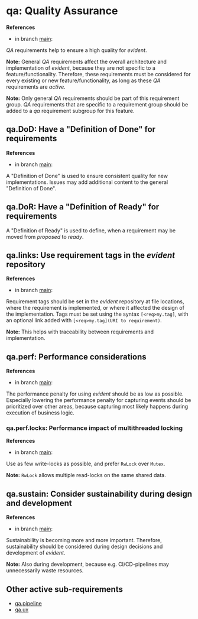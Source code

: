 # qa: Quality Assurance

**References**

- in branch [main](https://github.com/mhatzl/evident/tree/main): 

*QA* requirements help to ensure a high quality for *evident*.

**Note:** General *QA* requirements affect the overall architecture and implementation of *evident*, because they are not specific to a feature/functionality. Therefore, these requirements must be considered for every existing or new feature/functionality, as long as these *QA* requirements are *active*.

**Note:** Only general *QA* requirements should be part of this requirement group. *QA* requirements that are specific to a requirement group should be added to a *qa* requirement subgroup for this feature.

## qa.DoD: Have a "Definition of Done" for requirements

**References**

- in branch [main](https://github.com/mhatzl/evident/tree/main):

A "Definition of Done" is used to ensure consistent quality for new implementations.
Issues may add additional content to the general "Definition of Done".

## qa.DoR: Have a "Definition of Ready" for requirements

A "Definition of Ready" is used to define, when a requirement may be moved from *proposed* to *ready*.

## qa.links: Use requirement tags in the *evident* repository

**References**

- in branch [main](https://github.com/mhatzl/evident/tree/main):

Requirement tags should be set in the *evident* repository at file locations, where the requirement is implemented,
or where it affected the design of the implementation.
Tags must be set using the syntax `[<req>my.tag]`, with an optional link added with `[<req>my.tag](URI to requirement)`.

**Note:** This helps with traceability between requirements and implementation.

## qa.perf: Performance considerations

**References**

- in branch [main](https://github.com/mhatzl/evident/tree/main): 

The performance penalty for using *evident* should be as low as possible.
Especially lowering the performance penalty for capturing events should be prioritized over other areas, because capturing most likely happens during execution of business logic.

### qa.perf.locks: Performance impact of multithreaded locking

**References**

- in branch [main](https://github.com/mhatzl/evident/tree/main): 

Use as few write-locks as possible, and prefer `RwLock` over `Mutex`.

**Note:** `RwLock` allows multiple read-locks on the same shared data.

## qa.sustain: Consider sustainability during design and development

**References**

- in branch [main](https://github.com/mhatzl/evident/tree/main): 

Sustainability is becoming more and more important.
Therefore, sustainability should be considered during design decisions and development of *evident*.

**Note:** Also during development, because e.g. CI/CD-pipelines may unnecessarily waste resources.

## Other active sub-requirements

- [<req>qa.pipeline](5.a-REQact-qa.pipeline)
- [<req>qa.ux](5.a-REQact-qa.ux)
